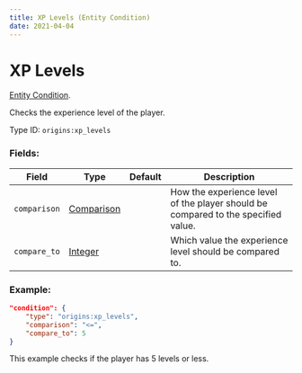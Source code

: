 ```yaml
---
title: XP Levels (Entity Condition)
date: 2021-04-04
---
```

# XP Levels

[Entity Condition](../entity_conditions.md).

Checks the experience level of the player.

Type ID: `origins:xp_levels`

### Fields:

Field  | Type | Default | Description
-------|------|---------|-------------
`comparison` | [Comparison](../data_types/comparison.md) | | How the experience level of the player should be compared to the specified value.
`compare_to` | [Integer](../data_types/integer.md) | | Which value the experience level should be compared to.

### Example:
```json
"condition": {
    "type": "origins:xp_levels",
    "comparison": "<=",
    "compare_to": 5
}
```
This example checks if the player has 5 levels or less.